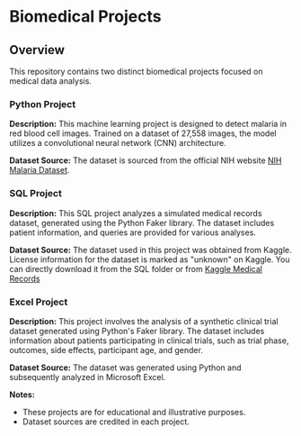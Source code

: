 # Biomedical Projects

## Overview

This repository contains two distinct biomedical projects focused on medical data analysis.

### Python Project

**Description:**
This machine learning project is designed to detect malaria in red blood cell images. Trained on a dataset of 27,558 images, the model utilizes a convolutional neural network (CNN) architecture.

**Dataset Source:**
The dataset is sourced from the official NIH website [NIH Malaria Dataset](https://ceb.nlm.nih.gov/repositories/malaria-datasets/).

### SQL Project

**Description:**
This SQL project analyzes a simulated medical records dataset, generated using the Python Faker library. The dataset includes patient information, and queries are provided for various analyses.

**Dataset Source:**
The dataset used in this project was obtained from Kaggle. License information for the dataset is marked as "unknown" on Kaggle.
You can directly download it from the SQL folder or from [Kaggle Medical Records](https://www.kaggle.com/datasets/cankatsrc/medical-records-dataset?resource=download) 

### Excel Project

**Description:** This project involves the analysis of a synthetic clinical trial dataset generated using Python's Faker library. The dataset includes information about patients participating in clinical trials, such as trial phase, outcomes, side effects, participant age, and gender.

**Dataset Source:** The dataset was generated using Python and subsequently analyzed in Microsoft Excel.


**Notes:**
- These projects are for educational and illustrative purposes.
- Dataset sources are credited in each project.
